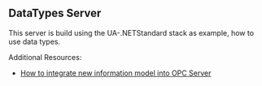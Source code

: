 ﻿## DataTypes Server

This server is build using the UA-.NETStandard stack as example, how to use data types.

Additional Resources:

* [How to integrate new information model into OPC Server](./_docs/IntegrateOwnInformationModel.md)
